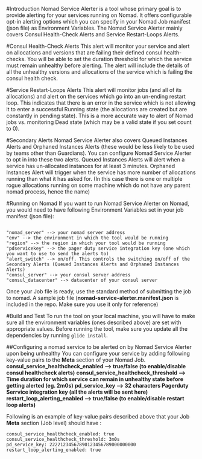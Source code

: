 #Introduction
Nomad Service Alerter is a tool whose primary goal is to provide alerting for your services running on Nomad. It offers configurable opt-in alerting options which you can specify in your Nomad Job manifest (json file) as Environment Variables.
The Nomad Service Alerter mainly covers Consul Health-Check Alerts and Service Restart-Loops Alerts.

#Consul Health-Check Alerts
This alert will monitor your service and alert on allocations and versions that are failing their defined consul health-checks. You will be able to set the duration threshold for which the service must remain unhealthy before alerting. The alert will include the details of all the unhealthy versions and allocations of the service which is failing the consul health check.

#Service Restart-Loops Alerts
This alert will monitor jobs (and all of its allocations) and alert on the services which go into an un-ending restart loop. This indicates that there is an error in the service which is not allowing it to enter a successful Running state (the allocations are created but are constantly in pending state). This is a more accurate way to alert of Nomad jobs vs. monitoring Dead state (which may be a valid state if you set count to 0).

#Secondary Alerts
Nomad Service Alerter also covers Queued Instances Alerts and Orphaned Instances Alerts (these would be less likely to be used by teams other than Guardians). You can configure Nomad Service Alerter to opt in into these two alerts. Queued Instances Alerts will alert when a service has un-allocated instances for at least 3 minutes. Orphaned Instances Alert will trigger when the service has more number of allocations running than what it has asked for. (In this case there is one or multiple rogue allocations running on some machine which do not have any parent nomad process, hence the name)

#Running on Nomad
If you want to run Nomad Service Alerter on Nomad, you would need to have following Environment Variables set in your job manifest (json file):

```

"nomad_server" --> your nomad server address
"env" --> the environment in which the tool would be running
"region" --> the region in which your tool would be running
"pdservicekey" --> the pager duty service integration key (one which you want to use to send the alerts to)
"alert_switch" --> on/off. This controls the switching on/off of the Secondary Alerts (Queued Instances Alerts and Orphaned Instances Alerts)
"consul_server" --> your consul server address
"consul_datacenter" --> datacenter of your consul server

```
Once your Job file is ready, use the standard method of submitting the job to nomad. A sample job file (**nomad-service-alerter.manifest.json** is included in the repo. Make sure you use it only for reference)

#Build and Test
To run the tool on your local machine, you will have to make sure all the environment variables (ones described above) are set with appropriate values.
Before running the tool, make sure you update all the dependencies by running `glide install`.

##Configuring a nomad service to be alerted on by Nomad Service Alerter upon being unhealthy
You can configure your service by adding following key-value pairs to the **Meta** section of your Nomad Job.
**consul_service_healthcheck_enabled --> true/false (to enable/disable consul healthcheck alerts)**
**consul_service_healthcheck_threshold --> Time duration for which service can remain in unhealthy state before getting alerted (eg. 2m0s)**
**pd_service_key --> 32 characters Pagerduty Serrvice integration key (all the alerts will be sent here)**
**restart_loop_alerting_enabled --> true/false (to enable/disable restart loop alerts)**

Following is an example of key-value pairs described above that your Job **Meta** section (Job level) should have :

```
consul_service_healthcheck_enabled: true
consul_service_healthcheck_threshold: 3m0s
pd_service_key: 22221234567890123456789000000000
restart_loop_alerting_enabled: true

```
